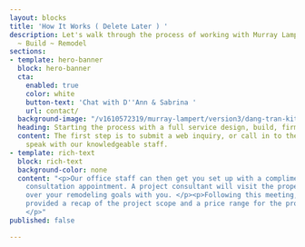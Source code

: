 ```yaml
---
layout: blocks
title: 'How It Works ( Delete Later ) '
description: Let's walk through the process of working with Murray Lampert Design
  ~ Build ~ Remodel
sections:
- template: hero-banner
  block: hero-banner
  cta:
    enabled: true
    color: white
    button-text: 'Chat with D''Ann & Sabrina '
    url: contact/
  background-image: "/v1610572319/murray-lampert/version3/dang-tran-kitchen-after-1.jpg"
  heading: Starting the process with a full service design, build, firm.
  content: The first step is to submit a web inquiry, or call in to the office and
    speak with our knowledgeable staff.
- template: rich-text
  block: rich-text
  background-color: none
  content: "<p>Our office staff can then get you set up with a complimentary on site
    consultation appointment. A project consultant will visit the property and go
    over your remodeling goals with you. </p><p>Following this meeting, you will be
    provided a recap of the project scope and a price range for the project in entirety.
    </p>"
published: false

---
```

